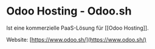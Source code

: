# Odoo Hosting - Odoo.sh
Ist eine kommerzielle PaaS-Lösung für [[Odoo Hosting]].

Website: [https://www.odoo.sh/](https://www.odoo.sh/)